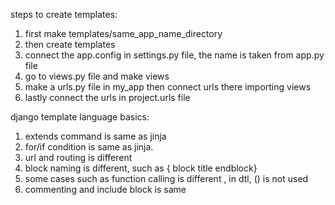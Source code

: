 steps to create templates:

1. first make templates/same_app_name_directory
2. then create templates 
3. connect the app.config in settings.py file, the name is taken from app.py file
4. go to views.py file and make views
5. make a urls.py file in my_app then connect urls there importing views
6. lastly connect the urls in project.urls file

django template language basics:
1. extends command is same as jinja
2. for/if condition is same as jinja.
3. url and routing is different
4. block naming is different, such as {  block title  endblock}
5. some cases such as function calling is different , in dtl, () is not used
6. commenting and include block is same

